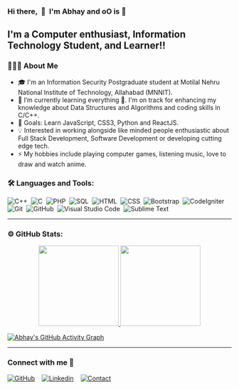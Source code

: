<!--
**abhayoO/abhayoO** is a ✨ _special_ ✨ repository because its `README.md` (this file) appears on your GitHub profile.

Here are some ideas to get you started:

- 🔭 I’m currently working on ...
- 🌱 I’m currently learning ...
- 👯 I’m looking to collaborate on ...
- 🤔 I’m looking for help with ...
- 💬 Ask me about ...
- 📫 How to reach me: ...
- 😄 Pronouns: ...
- ⚡ Fun fact: ...
-->

### Hi there, &nbsp;👋&nbsp; I'm Abhay and oO is :raised_eyebrow:

## I'm a Computer enthusiast, Information Technology Student, and Learner!!

### 👨🏻‍💻 About Me
- 🎓 I'm an Information Security Postgraduate student at Motilal Nehru National Institute of Technology, Allahabad (MNNIT).
- 🌱 I’m currently learning everything 🤣. I'm on track for enhancing my knowledge about Data Structures and Algorithms and coding skills in C/C++.
- 🥅 Goals: Learn JavaScript, CSS3, Python and ReactJS.
- 💡 Interested in working alongside like minded people enthusiastic about Full Stack Development, Software Development or developing cutting edge tech.
- ⚡ My hobbies include playing computer games, listening music, love to draw and watch anime.

### 🛠 Languages and Tools:

![C++](https://img.shields.io/badge/-C++-05122A?style=flat&logo=C%2B%2B&logoColor=00599C)&nbsp;
![C](https://img.shields.io/badge/-C-05122A?style=flat&logo=C&logoColor=A8B9CC)&nbsp;
![PHP](https://img.shields.io/badge/-PHP-05122A?style=flat&logo=PHP&logoColor=A8B9CC)&nbsp;
![SQL](https://img.shields.io/badge/-MySQL-05122A?style=flat&logo=mysql&logoColor=42A5F5)&nbsp;
![HTML](https://img.shields.io/badge/-HTML-05122A?style=flat&logo=HTML5)&nbsp;
![CSS](https://img.shields.io/badge/-CSS-05122A?style=flat&logo=CSS3&logoColor=1572B6)&nbsp;
![Bootstrap](https://img.shields.io/badge/-Bootstrap-05122A?style=flat&logo=Bootstrap&logoColor=1572B6)&nbsp;
![CodeIgniter](https://img.shields.io/badge/-CodeIgniter-05122A?style=flat&logo=CodeIgniter&logoColor=1572B6)&nbsp;
![Git](https://img.shields.io/badge/-Git-05122A?style=flat&logo=git)&nbsp;
![GitHub](https://img.shields.io/badge/-GitHub-05122A?style=flat&logo=github)&nbsp;
![Visual Studio Code](https://img.shields.io/badge/-Visual%20Studio%20Code-05122A?style=flat&logo=visual-studio-code&logoColor=007ACC)&nbsp;
![Sublime Text](https://img.shields.io/badge/-Sublime_Text-05122A?style=flat&logo=sublime-text&logoColor=FF9800)&nbsp;

---
### ⚙️ GitHub Stats:

<p align="center">
<a href="https://github.com/abhayoO">
  <img height="180em" src="https://github-readme-stats-eight-theta.vercel.app/api?username=abhayoO&show_icons=true&theme=algolia&include_all_commits=true&count_private=true"/>
  <img height="180em" src="https://github-readme-stats-eight-theta.vercel.app/api/top-langs/?username=abhayoO&layout=compact&langs_count=8&theme=algolia"/>
</a>
</p>

[![Abhay's GitHub Activity Graph](https://activity-graph.herokuapp.com/graph?username=abhayoO&theme=react-dark)](https://github.com/abhayoO)

---

### Connect with me :handshake:

[![GitHub](https://img.shields.io/badge/-GITHUB-blue?style=for-the-badge&logo=github)](https://github.com/abhayoO)&nbsp; &nbsp; 
[![Linkedin](https://img.shields.io/badge/MY%20PROFILE-Linkedin-blue?style=for-the-badge&logo=linkedin)](https://www.linkedin.com/in/abhay-vishwakarma/)&nbsp; &nbsp; 
[![Contact](https://img.shields.io/badge/CONTACT-GMAIL-yellow?style=for-the-badge&logo=gmail&logoColor=white)](mailto:abhay229198@gmail.com)
<!--[![GitHub](https://img.shields.io/badge/GitHub-%2312100E.svg?&style=for-the-badge&logo=Github&logoColor=white)](https://github.com/abhayoO)&nbsp; &nbsp; -->
